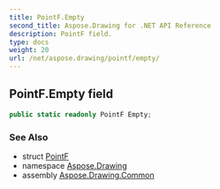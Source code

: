 ```yaml
---
title: PointF.Empty
second_title: Aspose.Drawing for .NET API Reference
description: PointF field. 
type: docs
weight: 20
url: /net/aspose.drawing/pointf/empty/
---
```

## PointF.Empty field

```csharp
public static readonly PointF Empty;
```

### See Also

* struct [PointF](../)
* namespace [Aspose.Drawing](../../pointf/)
* assembly [Aspose.Drawing.Common](../../../)


